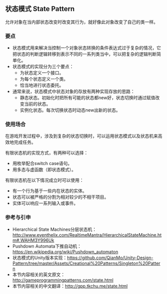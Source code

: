 ﻿## 状态模式 State Pattern

允许对象在当内部状态改变时改变其行为，就好像此对象改变了自己的类一样。

### 

### 要点

- 状态模式用来解决当控制一个对象状态转换的条件表达式过于复杂的情况，它把状态的判断逻辑转移到表示不同的一系列类当中，可以把复杂的逻辑判断简单化。
- 状态模式的实现分为三个要点：
  - 为状态定义一个接口。
  - 为每个状态定义一个类。
  - 恰当地进行状态委托。
- 通常来说，状态模式中状态对象的存放有两种实现存放的思路：
  - 静态状态。初始化时把所有可能的状态都new好，状态切换时通过赋值改变当前的状态。
  - 实例化状态。每次切换状态时动态new出新的状态。

### 

### 使用场合

在游戏开发过程中，涉及到复杂的状态切换时，可以运用状态模式以及状态机来高效地完成任务。

有限状态机的实现方式，有两种可以选择：

- 用枚举配合switch case语句。
- 用多态与虚函数（即状态模式）。

有限状态机在以下情况成立时可以使用：

- 有一个行为基于一些内在状态的实体。
- 状态可以被严格的分割为相对较少的不相干项目。
- 实体可以响应一系列输入或事件。

### 

### 参考与引申

- Hierarchical State Machines分层状态机：<http://www.eventhelix.com/RealtimeMantra/HierarchicalStateMachine.htm#.WAHM3Y996Uk>
- Pushdown Automata下推自动机：<https://en.wikipedia.org/wiki/Pushdown_automaton>
- 状态模式的Unity版本实现：<https://github.com/QianMo/Unity-Design-Pattern/tree/master/Assets/Creational%20Patterns/Singleton%20Pattern>
- 本节内容相关的英文原文：<http://gameprogrammingpatterns.com/state.html>
- 本节内容相关的中文翻译：<http://gpp.tkchu.me/state.html>
